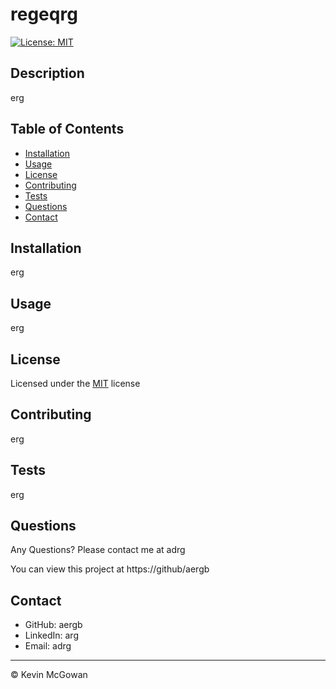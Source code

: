 
# regeqrg

[![License: MIT](https://img.shields.io/badge/License-MIT-yellow.svg)](https://opensource.org/licenses/MIT)
    
## Description
erg
    
## Table of Contents
* [Installation](#installation)
* [Usage](#usage)
* [License](#license)
* [Contributing](#contributing)
* [Tests](#tests)
* [Questions](#questions)
* [Contact](#contact)
    
    
## Installation
erg
    
## Usage
erg
    
## License
Licensed under the [MIT](https://choosealicense.com/licenses/mit/) license
    
## Contributing
erg
    
## Tests
erg
    
## Questions
Any Questions? Please contact me at adrg

You can view this project at https://github/aergb
    
## Contact
* GitHub: aergb
* LinkedIn: arg
* Email: adrg
---
© Kevin McGowan
